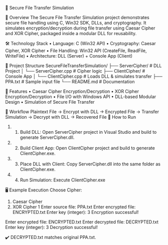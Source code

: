 🔐 Secure File Transfer Simulation

📌 Overview
The Secure File Transfer Simulation project demonstrates secure file handling using C, Win32 SDK, DLLs, and cryptography. It simulates encryption/decryption during file transfer using Caesar Cipher and XOR Cipher, packaged inside a modular DLL for reusability.

🛠️ Technology Stack
•	Language: C (Win32 API)
•	Cryptography: Caesar Cipher, XOR Cipher
•	File Handling: Win32 API (CreateFile, ReadFile, WriteFile)
•	Architecture: DLL (Server) + Console App (Client)

📂 Project Structure
SecureFileTransferSimulation/
├── ServerCipher/          # DLL Project
│   └── ServerCipher.cpp   # Cipher logic
├── ClientCipher/          # Console App
│   └── ClientCipher.cpp   # Loads DLL & simulates transfer
├── PPA.txt                # Sample input file
└── README.md              # Documentation

🔑 Features
•	Caesar Cipher Encryption/Decryption
•	XOR Cipher Encryption/Decryption
•	File I/O with Windows API
•	DLL-based Modular Design
•	Simulation of Secure File Transfer

🔄 Workflow
Plaintext File → Encrypt with DLL → Encrypted File → Transfer Simulation → Decrypt with DLL → Recovered File
🚀 How to Run
1.	1. Build DLL: Open ServerCipher project in Visual Studio and build to generate ServerCipher.dll.
2.	2. Build Client App: Open ClientCipher project and build to generate ClientCipher.exe.
3.	3. Place DLL with Client: Copy ServerCipher.dll into the same folder as ClientCipher.exe.
4.	4. Run Simulation: Execute ClientCipher.exe
      
🖥️ Example Execution
Choose Cipher:
1. Caesar Cipher
2. XOR Cipher
1
Enter source file: PPA.txt
Enter encrypted file: ENCRYPTED.txt
Enter key (integer): 3
Encryption successful!

Enter encrypted file: ENCRYPTED.txt
Enter decrypted file: DECRYPTED.txt
Enter key (integer): 3
Decryption successful!

✔️ DECRYPTED.txt matches original PPA.txt.

